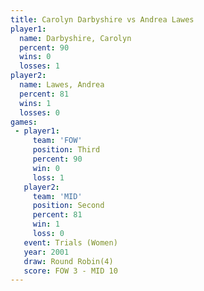 ```yaml
---
title: Carolyn Darbyshire vs Andrea Lawes
player1:                   
  name: Darbyshire, Carolyn
  percent: 90              
  wins: 0                  
  losses: 1                
player2:                   
  name: Lawes, Andrea      
  percent: 81              
  wins: 1                  
  losses: 0                
games:
 - player1:         
     team: 'FOW'    
     position: Third
     percent: 90    
     win: 0         
     loss: 1        
   player2:          
     team: 'MID'     
     position: Second
     percent: 81     
     win: 1          
     loss: 0         
   event: Trials (Women)
   year: 2001           
   draw: Round Robin(4) 
   score: FOW 3 - MID 10
---
```

